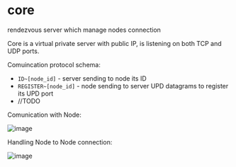# core

rendezvous server which manage nodes connection


Core is a virtual private server with public IP, is listening on both TCP and UDP ports.

Comuincation protocol schema:
- `ID~[node_id]` - server sending to node its ID
- `REGISTER~[node_id]` - node sending to server UPD datagrams to register its UPD port
- //TODO 


Comunication with Node:

![image](https://user-images.githubusercontent.com/30171233/143587283-26e3750c-433a-442d-ab97-bc88fcca1ef1.png)


Handling Node to Node connection:

![image](https://user-images.githubusercontent.com/30171233/143587375-0dec4f69-e80d-435a-b8f4-97b3042c1ae2.png)

